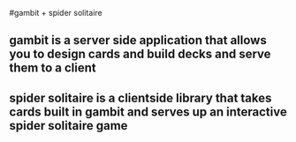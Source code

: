 #gambit + spider solitaire


## gambit is a server side application that allows you to design cards and build decks and serve them to a client

## spider solitaire is a clientside library that takes cards built in gambit and serves up an interactive spider solitaire game

